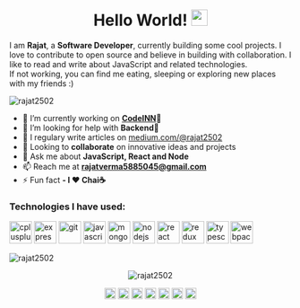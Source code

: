<h1 align="center">Hello World! <img src="https://github.com/sciencepal/sciencepal/blob/master/assets/Hi.gif" width="29px"></h1>
<p>I am <b>Rajat</b>, a <b>Software Developer</b>, currently building some cool projects. I love to contribute to open source and believe in building with collaboration. I like to read and write about JavaScript and related technologies. </br>
If not working, you can find me eating, sleeping or exploring new places with my friends :)</p>

<p align="left"> <img src="https://komarev.com/ghpvc/?username=rajat2502" alt="rajat2502" /> </p>

- 🔭 I’m currently working on **[CodeINN](https://github.com/rajat2502/CodeINN)🙈**
- 🤔 I’m looking for help with **Backend🙏**
- 📝 I regulary write articles on [medium.com/@rajat2502](https://medium.com/@rajat2502)
- 🤝 Looking to **collaborate** on innovative ideas and projects
- 💬 Ask me about **JavaScript, React and Node**
- 📫 Reach me at **rajatverma5885045@gmail.com**
- ⚡ Fun fact **- I ❤️ Chai☕**

### Technologies I have used:
<p align="left"><img src="https://devicons.github.io/devicon/devicon.git/icons/cplusplus/cplusplus-original.svg" alt="cplusplus" width="40" height="40"/> <img src="https://devicons.github.io/devicon/devicon.git/icons/express/express-original-wordmark.svg" alt="express" width="40" height="40"/> <img src="https://www.vectorlogo.zone/logos/git-scm/git-scm-icon.svg" alt="git" width="40" height="40"/> <img src="https://devicons.github.io/devicon/devicon.git/icons/javascript/javascript-original.svg" alt="javascript" width="40" height="40"/> <img src="https://devicons.github.io/devicon/devicon.git/icons/mongodb/mongodb-original-wordmark.svg" alt="mongodb" width="40" height="40"/> <img src="https://devicons.github.io/devicon/devicon.git/icons/nodejs/nodejs-original-wordmark.svg" alt="nodejs" width="40" height="40"/> <img src="https://devicons.github.io/devicon/devicon.git/icons/react/react-original-wordmark.svg" alt="react" width="40" height="40"/> <img src="https://devicons.github.io/devicon/devicon.git/icons/redux/redux-original.svg" alt="redux" width="40" height="40"/> <img src="https://devicons.github.io/devicon/devicon.git/icons/typescript/typescript-original.svg" alt="typescript" width="40" height="40"/> <img src="https://devicons.github.io/devicon/devicon.git/icons/webpack/webpack-original.svg" alt="webpack" width="40" height="40"/></p>

<p><img align="center" src="https://github-readme-stats.vercel.app/api/top-langs/?username=rajat2502&layout=compact&hide=html" alt="rajat2502" /></p>

<p align="center"> <img src="https://github-readme-stats.vercel.app/api?username=rajat2502&show_icons=true" alt="rajat2502" /> </p>

<p align="center">
<a href="https://twitter.com/rajatverma2502" target="blank"><img align="center" src="https://cdn.jsdelivr.net/npm/simple-icons@3.0.1/icons/twitter.svg" alt="rajatverma2502" height="20" width="20" /></a>
<a href="https://linkedin.com/in/rajat2502" target="blank"><img align="center" src="https://cdn.jsdelivr.net/npm/simple-icons@3.0.1/icons/linkedin.svg" alt="rajat2502" height="20" width="20" /></a>
<a href="https://medium.com/@rajat2502" target="blank"><img align="center" src="https://cdn.jsdelivr.net/npm/simple-icons@3.0.1/icons/medium.svg" alt="rajat2502" height="20" width="20" /></a>
<a href="https://www.hackerrank.com/rajat2502" target="blank"><img align="center" src="https://cdn.jsdelivr.net/npm/simple-icons@3.0.1/icons/hackerrank.svg" alt="rajat2502" height="20" width="20" /></a>
<a href="https://www.codechef.com/users/rajat2502" target="blank"><img align="center" src="https://cdn.jsdelivr.net/npm/simple-icons@3.0.1/icons/codechef.svg" alt="rajat2502" height="20" width="20" /></a>
<a href="https://dev.to/rajat2502" target="blank"><img align="center" src="https://cdn.jsdelivr.net/npm/simple-icons@3.0.1/icons/dev-dot-to.svg" alt="rajat2502" height="20" width="20" /></a>
<a href="https://stackoverflow.com/users/10812309/rajat-verma" target="blank"><img align="center" src="https://cdn.jsdelivr.net/npm/simple-icons@3.0.1/icons/stackoverflow.svg" alt="rajat2502" height="20" width="20" /></a>
</p>
